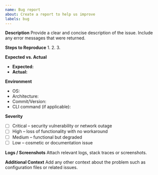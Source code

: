 ```yaml
---
name: Bug report
about: Create a report to help us improve
labels: bug
---
```


**Description**
Provide a clear and concise description of the issue. Include any error messages that were returned.

**Steps to Reproduce**
1. 
2. 
3. 

**Expected vs. Actual**
- **Expected:**
- **Actual:**

**Environment**
- OS:
- Architecture:
- Commit/Version:
- CLI command (if applicable):

**Severity**
- [ ] Critical – security vulnerability or network outage
- [ ] High – loss of functionality with no workaround
- [ ] Medium – functional but degraded
- [ ] Low – cosmetic or documentation issue

**Logs / Screenshots**
Attach relevant logs, stack traces or screenshots.

**Additional Context**
Add any other context about the problem such as configuration files or related issues.
